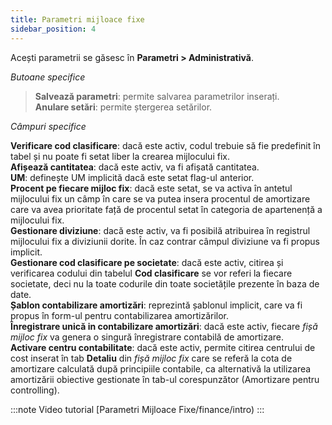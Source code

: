 ```yaml
---
title: Parametri mijloace fixe
sidebar_position: 4
---
```


Acești parametrii se găsesc în **Parametri > Administrativă**.

*Butoane specifice*

> **Salvează parametri**: permite salvarea parametrilor inserați.  
> **Anulare setări**: permite ștergerea setărilor. 

*Câmpuri specifice*

**Verificare cod clasificare**: dacă este activ, codul trebuie să fie predefinit în tabel și nu poate fi setat liber la crearea mijlocului fix.  
**Afișează cantitatea**: dacă este activ, va fi afișată cantitatea.  
**UM**: definește UM implicită dacă este setat flag-ul anterior.  
**Procent pe fiecare mijloc fix**: dacă este setat, se va activa în antetul mijlocului fix un câmp în care se va putea insera procentul de amortizare care va avea prioritate față de procentul setat în categoria de apartenență a mijlocului fix.   
**Gestionare diviziune**: dacă este activ, va fi posibilă atribuirea în registrul mijlocului fix a diviziunii dorite. În caz contrar câmpul diviziune va fi propus implicit.   
**Gestionare cod clasificare pe societate**: dacă este activ, citirea și verificarea codului din tabelul **Cod clasificare** se vor referi la fiecare societate, deci nu la toate codurile din toate societățile prezente în baza de date.  
**Șablon contabilizare amortizări**: reprezintă șablonul implicit, care va fi propus în form-ul pentru contabilizarea amortizărilor.   
**Înregistrare unică in contabilizare amortizări**: dacă este activ, fiecare *fișă mijloc fix* va genera o singură înregistrare contabilă de amortizare.   
**Activare centru contabilitate**: dacă este activ, permite citirea centrului de cost inserat în tab **Detaliu** din *fișă mijloc fix* care se referă la cota de amortizare calculată după principiile contabile, ca alternativă la utilizarea amortizării obiective gestionate în tab-ul corespunzător (Amortizare pentru controlling).

:::note Video tutorial
[Parametri Mijloace Fixe/finance/intro)
:::